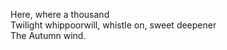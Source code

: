Here, where a thousand    
Twilight whippoorwill, whistle on, sweet deepener    
The Autumn wind.    

